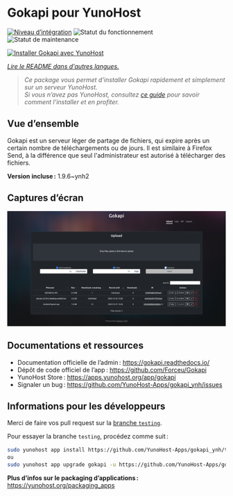 <!--
Nota bene : ce README est automatiquement généré par <https://github.com/YunoHost/apps/tree/master/tools/readme_generator>
Il NE doit PAS être modifié à la main.
-->

# Gokapi pour YunoHost

[![Niveau d’intégration](https://apps.yunohost.org/badge/integration/gokapi)](https://ci-apps.yunohost.org/ci/apps/gokapi/)
![Statut du fonctionnement](https://apps.yunohost.org/badge/state/gokapi)
![Statut de maintenance](https://apps.yunohost.org/badge/maintained/gokapi)

[![Installer Gokapi avec YunoHost](https://install-app.yunohost.org/install-with-yunohost.svg)](https://install-app.yunohost.org/?app=gokapi)

*[Lire le README dans d'autres langues.](./ALL_README.md)*

> *Ce package vous permet d’installer Gokapi rapidement et simplement sur un serveur YunoHost.*  
> *Si vous n’avez pas YunoHost, consultez [ce guide](https://yunohost.org/install) pour savoir comment l’installer et en profiter.*

## Vue d’ensemble

Gokapi est un serveur léger de partage de fichiers, qui expire après un certain nombre de téléchargements ou de jours. Il est similaire à Firefox Send, à la différence que seul l'administrateur est autorisé à télécharger des fichiers.

**Version incluse :** 1.9.6~ynh2

## Captures d’écran

![Capture d’écran de Gokapi](./doc/screenshots/screenshot.png)

## Documentations et ressources

- Documentation officielle de l’admin : <https://gokapi.readthedocs.io/>
- Dépôt de code officiel de l’app : <https://github.com/Forceu/Gokapi>
- YunoHost Store : <https://apps.yunohost.org/app/gokapi>
- Signaler un bug : <https://github.com/YunoHost-Apps/gokapi_ynh/issues>

## Informations pour les développeurs

Merci de faire vos pull request sur la [branche `testing`](https://github.com/YunoHost-Apps/gokapi_ynh/tree/testing).

Pour essayer la branche `testing`, procédez comme suit :

```bash
sudo yunohost app install https://github.com/YunoHost-Apps/gokapi_ynh/tree/testing --debug
ou
sudo yunohost app upgrade gokapi -u https://github.com/YunoHost-Apps/gokapi_ynh/tree/testing --debug
```

**Plus d’infos sur le packaging d’applications :** <https://yunohost.org/packaging_apps>
